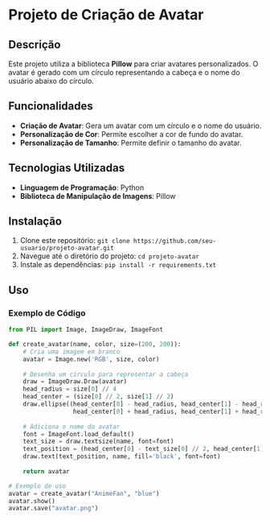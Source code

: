 # Projeto de Criação de Avatar

## Descrição
Este projeto utiliza a biblioteca **Pillow** para criar avatares personalizados. O avatar é gerado com um círculo representando a cabeça e o nome do usuário abaixo do círculo.

## Funcionalidades
- **Criação de Avatar**: Gera um avatar com um círculo e o nome do usuário.
- **Personalização de Cor**: Permite escolher a cor de fundo do avatar.
- **Personalização de Tamanho**: Permite definir o tamanho do avatar.

## Tecnologias Utilizadas
- **Linguagem de Programação**: Python
- **Biblioteca de Manipulação de Imagens**: Pillow

## Instalação
1. Clone este repositório: `git clone https://github.com/seu-usuario/projeto-avatar.git`
2. Navegue até o diretório do projeto: `cd projeto-avatar`
3. Instale as dependências: `pip install -r requirements.txt`

## Uso
### Exemplo de Código
```python
from PIL import Image, ImageDraw, ImageFont

def create_avatar(name, color, size=(200, 200)):
    # Cria uma imagem em branco
    avatar = Image.new('RGB', size, color)
    
    # Desenha um círculo para representar a cabeça
    draw = ImageDraw.Draw(avatar)
    head_radius = size[0] // 4
    head_center = (size[0] // 2, size[1] // 2)
    draw.ellipse((head_center[0] - head_radius, head_center[1] - head_radius,
                  head_center[0] + head_radius, head_center[1] + head_radius), fill='white')
    
    # Adiciona o nome do avatar
    font = ImageFont.load_default()
    text_size = draw.textsize(name, font=font)
    text_position = (head_center[0] - text_size[0] // 2, head_center[1] + head_radius + 10)
    draw.text(text_position, name, fill='black', font=font)
    
    return avatar

# Exemplo de uso
avatar = create_avatar("AnimeFan", "blue")
avatar.show()
avatar.save("avatar.png")
